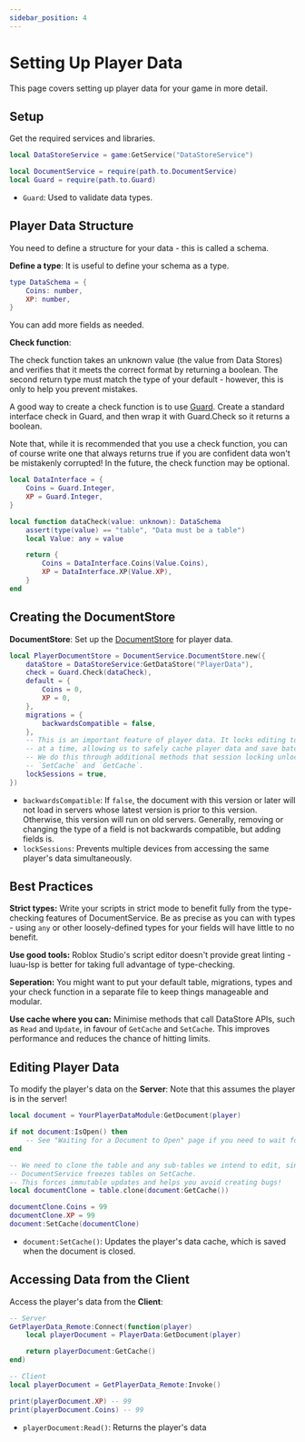 ```yaml
---
sidebar_position: 4
---
```

 
# Setting Up Player Data

This page covers setting up player data for your game in more detail.

## Setup

Get the required services and libraries.
```lua
local DataStoreService = game:GetService("DataStoreService")

local DocumentService = require(path.to.DocumentService)
local Guard = require(path.to.Guard)
```
- `Guard`: Used to validate data types.

## Player Data Structure

You need to define a structure for your data - this is called a schema.

**Define a type**:
It is useful to define your schema as a type.
```lua
type DataSchema = {
	Coins: number,
	XP: number,
}
```
You can add more fields as needed.

**Check function**:

The check function takes an unknown value (the value from Data Stores) and
verifies that it meets the correct format by returning a boolean. The second return type must match the
type of your default - however, this is only to help you prevent mistakes.

A good way to create a check function is to use [Guard](https://util.redblox.dev/guard.html). Create a standard interface check in Guard, and then wrap it with Guard.Check so it returns a boolean.

Note that, while it is recommended that you use a check function, you can of course write one
that always returns true if you are confident data won't be mistakenly corrupted!
In the future, the check function may be optional.

```lua
local DataInterface = {
	Coins = Guard.Integer,
	XP = Guard.Integer,
}

local function dataCheck(value: unknown): DataSchema
	assert(type(value) == "table", "Data must be a table")
	local Value: any = value

	return {
		Coins = DataInterface.Coins(Value.Coins),
		XP = DataInterface.XP(Value.XP),
	}
end
```

## Creating the DocumentStore

**DocumentStore**:
Set up the [DocumentStore](https://anthony0br.github.io/DocumentService/api/DocumentStore/) for player data.
```lua
local PlayerDocumentStore = DocumentService.DocumentStore.new({
	dataStore = DataStoreService:GetDataStore("PlayerData"),
	check = Guard.Check(dataCheck),
	default = {
		Coins = 0,
		XP = 0,
	},
	migrations = {
		backwardsCompatible = false, 
	},
	-- This is an important feature of player data. It locks editing to one server
	-- at a time, allowing us to safely cache player data and save batches of updates.
	-- We do this through additional methods that session locking unlocks, such as
	-- `SetCache` and `GetCache`.
	lockSessions = true,
})
```
- `backwardsCompatible`: If `false`, the document with this version or later will not load in
servers whose latest version is prior to this version. Otherwise, this version will run
on old servers. Generally, removing or changing the type of a field is not backwards compatible,
but adding fields is.
- `lockSessions`: Prevents multiple devices from accessing the same player's data simultaneously.

## Best Practices

**Strict types:** Write your scripts in strict mode to benefit fully from the type-checking features of DocumentService. Be as precise as you can with types - using `any` or other loosely-defined types for your fields will have little to no benefit.

**Use good tools:** Roblox Studio's script editor doesn't provide great linting - luau-lsp is better
for taking full advantage of type-checking.

**Seperation:** You might want to put your default table, migrations, types and your check function in a separate file to keep things manageable and modular.

**Use cache where you can:** Minimise methods that call DataStore APIs, such as `Read` and `Update`, in
favour of `GetCache` and `SetCache`. This improves performance and reduces the chance of hitting limits.

## Editing Player Data

To modify the player's data on the **Server**:
Note that this assumes the player is in the server!
```lua
local document = YourPlayerDataModule:GetDocument(player)

if not document:IsOpen() then
	-- See "Waiting for a Document to Open" page if you need to wait for the document to be open
end

-- We need to clone the table and any sub-tables we intend to edit, since
-- DocumentService freezes tables on SetCache.
-- This forces immutable updates and helps you avoid creating bugs!
local documentClone = table.clone(document:GetCache())

documentClone.Coins = 99
documentClone.XP = 99
document:SetCache(documentClone)
```
- `document:SetCache()`: Updates the player's data cache, which is saved when the document is closed.

## Accessing Data from the Client

Access the player's data from the **Client**:
```lua
-- Server
GetPlayerData_Remote:Connect(function(player)
	local playerDocument = PlayerData:GetDocument(player)

	return playerDocument:GetCache()
end)

-- Client
local playerDocument = GetPlayerData_Remote:Invoke()

print(playerDocument.XP) -- 99
print(playerDocument.Coins) -- 99
```
- `playerDocument:Read()`: Returns the player's data